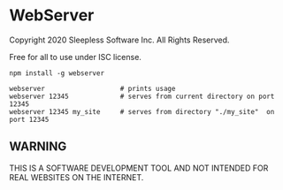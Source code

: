 
# WebServer

Copyright 2020 Sleepless Software Inc.  All Rights Reserved.

Free for all to use under ISC license.

	npm install -g webserver

	webserver 					# prints usage
	webserver 12345				# serves from current directory on port 12345
	webserver 12345 my_site		# serves from directory "./my_site"  on port 12345

## WARNING

THIS IS A SOFTWARE DEVELOPMENT TOOL AND NOT INTENDED FOR REAL WEBSITES ON THE INTERNET.


